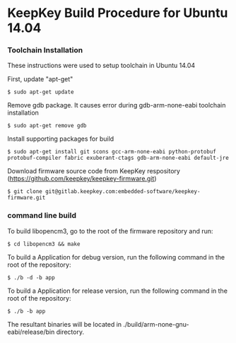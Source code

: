 # KeepKey Build Procedure for Ubuntu 14.04

### Toolchain Installation

These instructions were used to setup toolchain in Ubuntu 14.04

First, update "apt-get"
```
$ sudo apt-get update
```
Remove gdb package. It causes error during gdb-arm-none-eabi toolchain installation
```
$ sudo apt-get remove gdb
```
Install supporting packages for build
```
$ sudo apt-get install git scons gcc-arm-none-eabi python-protobuf protobuf-compiler fabric exuberant-ctags gdb-arm-none-eabi default-jre
```

Download firmware source code from KeepKey respository (https://github.com/keepkey/keepkey-firmware.git)
```
$ git clone git@gitlab.keepkey.com:embedded-software/keepkey-firmware.git
```

### command line build

To build libopencm3, go to the root of the firmware repository and run:
```
$ cd libopencm3 && make
```
To build a Application for debug version, run the following command in the root of the repository:
```
$ ./b -d -b app 
```
To build a Application for release version, run the following command in the root of the repository:
```
$ ./b -b app 
```
The resultant binaries will be located in ./build/arm-none-gnu-eabi/release/bin directory.
